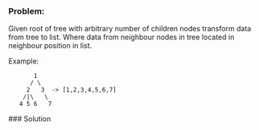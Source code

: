 ### Problem:
<p>Given root of tree with arbitrary number of children nodes transform data from tree to list. Where data from neighbour nodes in tree located in neighbour position in list.</p>
<p>Example:</p>
<pre><code>       1
      / \
     2   3  -&gt; [1,2,3,4,5,6,7]
    /|\   \
   4 5 6   7</code></pre>
### Solution